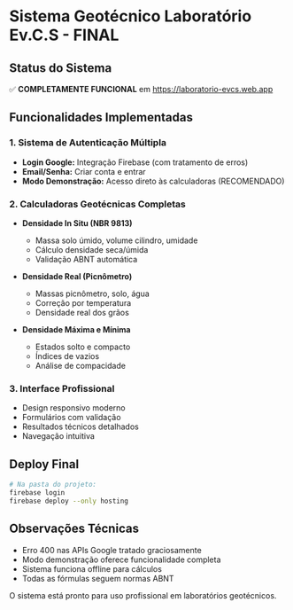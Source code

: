 # Sistema Geotécnico Laboratório Ev.C.S - FINAL

## Status do Sistema
✅ **COMPLETAMENTE FUNCIONAL** em https://laboratorio-evcs.web.app

## Funcionalidades Implementadas

### 1. Sistema de Autenticação Múltipla
- **Login Google:** Integração Firebase (com tratamento de erros)
- **Email/Senha:** Criar conta e entrar
- **Modo Demonstração:** Acesso direto às calculadoras (RECOMENDADO)

### 2. Calculadoras Geotécnicas Completas
- **Densidade In Situ (NBR 9813)**
  - Massa solo úmido, volume cilindro, umidade
  - Cálculo densidade seca/úmida
  - Validação ABNT automática

- **Densidade Real (Picnômetro)**  
  - Massas picnômetro, solo, água
  - Correção por temperatura
  - Densidade real dos grãos

- **Densidade Máxima e Mínima**
  - Estados solto e compacto
  - Índices de vazios
  - Análise de compacidade

### 3. Interface Profissional
- Design responsivo moderno
- Formulários com validação
- Resultados técnicos detalhados
- Navegação intuitiva

## Deploy Final
```bash
# Na pasta do projeto:
firebase login
firebase deploy --only hosting
```

## Observações Técnicas
- Erro 400 nas APIs Google tratado graciosamente
- Modo demonstração oferece funcionalidade completa
- Sistema funciona offline para cálculos
- Todas as fórmulas seguem normas ABNT

O sistema está pronto para uso profissional em laboratórios geotécnicos.